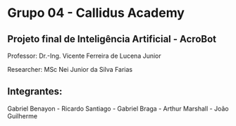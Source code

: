 # Grupo 04 - Callidus Academy

## Projeto final de Inteligência Artificial - AcroBot

Professor: Dr.-Ing. Vicente Ferreira de Lucena Junior

Researcher: MSc Nei Junior da Silva Farias

## Integrantes:

Gabriel Benayon -
Ricardo Santiago -
Gabriel Braga -
Arthur Marshall -
João Guilherme
